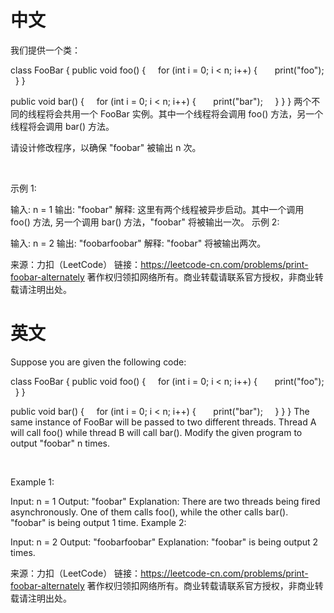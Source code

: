 # 中文
我们提供一个类：

class FooBar {
  public void foo() {
    for (int i = 0; i < n; i++) {
      print("foo");
    }
  }

  public void bar() {
    for (int i = 0; i < n; i++) {
      print("bar");
    }
  }
}
两个不同的线程将会共用一个 FooBar 实例。其中一个线程将会调用 foo() 方法，另一个线程将会调用 bar() 方法。

请设计修改程序，以确保 "foobar" 被输出 n 次。

 

示例 1:

输入: n = 1
输出: "foobar"
解释: 这里有两个线程被异步启动。其中一个调用 foo() 方法, 另一个调用 bar() 方法，"foobar" 将被输出一次。
示例 2:

输入: n = 2
输出: "foobarfoobar"
解释: "foobar" 将被输出两次。

来源：力扣（LeetCode）
链接：https://leetcode-cn.com/problems/print-foobar-alternately
著作权归领扣网络所有。商业转载请联系官方授权，非商业转载请注明出处。

# 英文
Suppose you are given the following code:

class FooBar {
  public void foo() {
    for (int i = 0; i < n; i++) {
      print("foo");
    }
  }

  public void bar() {
    for (int i = 0; i < n; i++) {
      print("bar");
    }
  }
}
The same instance of FooBar will be passed to two different threads. Thread A will call foo() while thread B will call bar(). Modify the given program to output "foobar" n times.

 

Example 1:

Input: n = 1
Output: "foobar"
Explanation: There are two threads being fired asynchronously. One of them calls foo(), while the other calls bar(). "foobar" is being output 1 time.
Example 2:

Input: n = 2
Output: "foobarfoobar"
Explanation: "foobar" is being output 2 times.

来源：力扣（LeetCode）
链接：https://leetcode-cn.com/problems/print-foobar-alternately
著作权归领扣网络所有。商业转载请联系官方授权，非商业转载请注明出处。
